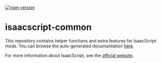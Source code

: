 [![npm version](https://img.shields.io/npm/v/isaacscript-common.svg)](https://www.npmjs.com/package/isaacscript-common)

# isaacscript-common

This repository contains helper functions and extra features for IsaacScript mods. You can browse the auto-generated documentation [here](https://isaacscript.github.io/isaacscript-common/index.html).

For more information about IsaacScript, see the [official website](https://isaacscript.github.io/).
